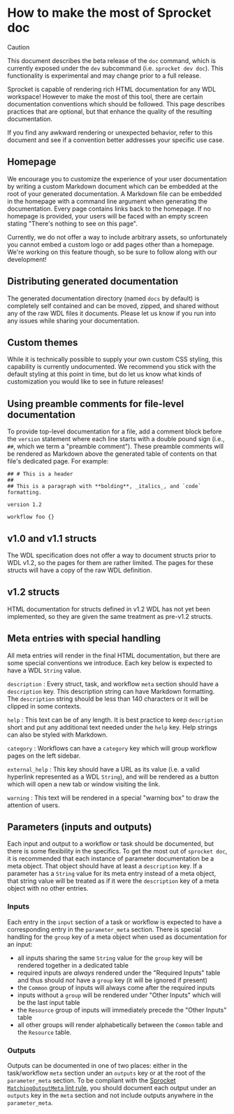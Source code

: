 # How to make the most of Sprocket doc

> [!CAUTION]
> This document describes the beta release of the `doc` command, which is currently exposed under the `dev` subcommand (i.e. `sprocket dev doc`).
> This functionality is experimental and may change  prior to a full release.

Sprocket is capable of rendering rich HTML documentation for any WDL workspace! However to make the most of this tool, there are certain documentation conventions which should be followed. This page describes practices that are optional, but that enhance the quality of the resulting documentation.

If you find any awkward rendering or unexpected behavior, refer to this document and see if a convention better addresses your specific use case.

## Homepage

We encourage you to customize the experience of your user documentation by writing a custom Markdown document which can be embedded at the root of your generated documentation. A Markdown file can be embedded in the homepage with a command line argument when generating the documentation. Every page contains links back to the homepage. If no homepage is provided, your users will be faced with an empty screen stating "There's nothing to see on this page".

Currently, we do not offer a way to include arbitrary assets, so unfortunately you cannot embed a custom logo or add pages other than a homepage. We're working on this feature though, so be sure to follow along with our development!

## Distributing generated documentation

The generated documentation directory (named `docs` by default) is completely self contained and can be moved, zipped, and shared without any of the raw WDL files it documents. Please let us know if you run into any issues while sharing your documentation.

## Custom themes

While it is technically possible to supply your own custom CSS styling, this capability is currently undocumented. We recommend you stick with the default styling at this point in time, but do let us know what kinds of customization you would like to see in future releases! 

## Using preamble comments for file-level documentation

To provide top-level documentation for a file, add a comment block before the `version` statement where each line starts with a double pound sign (i.e., `##`, which we term a "preamble comment"). These preamble comments will be rendered as Markdown above the generated table of contents on that file's dedicated page. For example:

```wdl
## # This is a header
##
## This is a paragraph with **bolding**, _italics_, and `code` formatting.

version 1.2

workflow foo {}
```

## v1.0 and v1.1 structs

The WDL specification does not offer a way to document structs prior to WDL v1.2, so the pages for them are rather limited. The pages for these structs will have a copy of the raw WDL definition.

## v1.2 structs

HTML documentation for structs defined in v1.2 WDL has not yet been implemented, so they are given the same treatment as pre-v1.2 structs.

## Meta entries with special handling

All meta entries will render in the final HTML documentation, but there are some special conventions we introduce. Each key below is expected to have a WDL `String` value.

`description`
: Every struct, task, and workflow `meta` section should have a `description` key. This description string can have Markdown formatting. The `description` string should be less than 140 characters or it will be clipped in some contexts.

`help`
: This text can be of any length. It is best practice to keep `description` short and put any additional text needed under the `help` key. Help strings can also be styled with Markdown.

`category`
: Workflows can have a `category` key which will group workflow pages on the left sidebar.

`external_help`
: This key should have a URL as its value (i.e. a valid hyperlink represented as a WDL `String`), and will be rendered as a button which will open a new tab or window visiting the link.

`warning`
: This text will be rendered in a special "warning box" to draw the attention of users.

## Parameters (inputs and outputs)

Each input and output to a workflow or task should be documented, but there is some flexibility in the specifics. To get the most out of `sprocket doc`, it is recommended that each instance of parameter documentation be a meta object. That object should have at least a `description` key. If a parameter has a `String` value for its meta entry instead of a meta object, that string value will be treated as if it were the `description` key of a meta object with no other entries.

### Inputs

Each entry in the `input` section of a task or workflow is expected to have a corresponding entry in the `parameter_meta` section. There is special handling for the `group` key of a meta object when used as documentation for an input:

- all inputs sharing the same `String` value for the `group` key will be rendered together in a dedicated table
- required inputs are _always_ rendered under the "Required Inputs" table and thus should _not_ have a `group` key (it will be ignored if present)
- the `Common` group of inputs will always come after the required inputs
- inputs without a `group` will be rendered under "Other Inputs" which will be the last input table
- the `Resource` group of inputs will immediately precede the "Other Inputs" table
- all other groups will render alphabetically between the `Common` table and the `Resource` table.

### Outputs

Outputs can be documented in one of two places: either in the task/workflow `meta` section under an `outputs` key or at the root of the `parameter_meta` section. To be compliant with the [Sprocket `MatchingOutputMeta` lint rule](https://docs.rs/wdl/latest/wdl/lint/index.html#lint-rules), you should document each output under an `outputs` key in the `meta` section and not include outputs anywhere in the `parameter_meta`.
